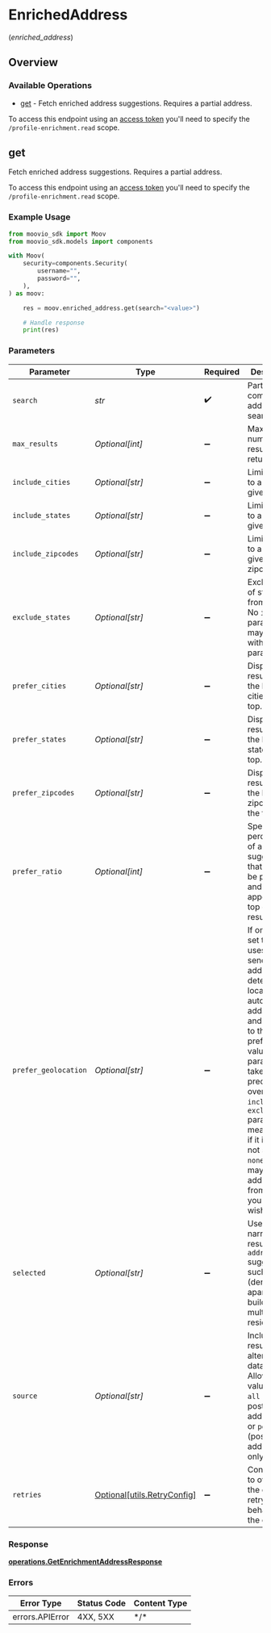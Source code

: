 # EnrichedAddress
(*enriched_address*)

## Overview

### Available Operations

* [get](#get) - Fetch enriched address suggestions. Requires a partial address. 
  
To access this endpoint using an [access token](https://docs.moov.io/api/authentication/access-tokens/) 
you'll need to specify the `/profile-enrichment.read` scope.

## get

Fetch enriched address suggestions. Requires a partial address. 
  
To access this endpoint using an [access token](https://docs.moov.io/api/authentication/access-tokens/) 
you'll need to specify the `/profile-enrichment.read` scope.

### Example Usage

```python
from moovio_sdk import Moov
from moovio_sdk.models import components

with Moov(
    security=components.Security(
        username="",
        password="",
    ),
) as moov:

    res = moov.enriched_address.get(search="<value>")

    # Handle response
    print(res)

```

### Parameters

| Parameter                                                                                                                                                                                                                                                                                                                                        | Type                                                                                                                                                                                                                                                                                                                                             | Required                                                                                                                                                                                                                                                                                                                                         | Description                                                                                                                                                                                                                                                                                                                                      |
| ------------------------------------------------------------------------------------------------------------------------------------------------------------------------------------------------------------------------------------------------------------------------------------------------------------------------------------------------ | ------------------------------------------------------------------------------------------------------------------------------------------------------------------------------------------------------------------------------------------------------------------------------------------------------------------------------------------------ | ------------------------------------------------------------------------------------------------------------------------------------------------------------------------------------------------------------------------------------------------------------------------------------------------------------------------------------------------ | ------------------------------------------------------------------------------------------------------------------------------------------------------------------------------------------------------------------------------------------------------------------------------------------------------------------------------------------------ |
| `search`                                                                                                                                                                                                                                                                                                                                         | *str*                                                                                                                                                                                                                                                                                                                                            | :heavy_check_mark:                                                                                                                                                                                                                                                                                                                               | Partial or complete address to search.                                                                                                                                                                                                                                                                                                           |
| `max_results`                                                                                                                                                                                                                                                                                                                                    | *Optional[int]*                                                                                                                                                                                                                                                                                                                                  | :heavy_minus_sign:                                                                                                                                                                                                                                                                                                                               | Maximum number of results to return.                                                                                                                                                                                                                                                                                                             |
| `include_cities`                                                                                                                                                                                                                                                                                                                                 | *Optional[str]*                                                                                                                                                                                                                                                                                                                                  | :heavy_minus_sign:                                                                                                                                                                                                                                                                                                                               | Limits results to a list of given cities.                                                                                                                                                                                                                                                                                                        |
| `include_states`                                                                                                                                                                                                                                                                                                                                 | *Optional[str]*                                                                                                                                                                                                                                                                                                                                  | :heavy_minus_sign:                                                                                                                                                                                                                                                                                                                               | Limits results to a list of given states.                                                                                                                                                                                                                                                                                                        |
| `include_zipcodes`                                                                                                                                                                                                                                                                                                                               | *Optional[str]*                                                                                                                                                                                                                                                                                                                                  | :heavy_minus_sign:                                                                                                                                                                                                                                                                                                                               | Limits results to a list of given zipcodes.                                                                                                                                                                                                                                                                                                      |
| `exclude_states`                                                                                                                                                                                                                                                                                                                                 | *Optional[str]*                                                                                                                                                                                                                                                                                                                                  | :heavy_minus_sign:                                                                                                                                                                                                                                                                                                                               | Exclude list of states from results. No `include` pararmeters may be used with this parameter.                                                                                                                                                                                                                                                   |
| `prefer_cities`                                                                                                                                                                                                                                                                                                                                  | *Optional[str]*                                                                                                                                                                                                                                                                                                                                  | :heavy_minus_sign:                                                                                                                                                                                                                                                                                                                               | Display results with the listed cities at the top.                                                                                                                                                                                                                                                                                               |
| `prefer_states`                                                                                                                                                                                                                                                                                                                                  | *Optional[str]*                                                                                                                                                                                                                                                                                                                                  | :heavy_minus_sign:                                                                                                                                                                                                                                                                                                                               | Display results with the listed states at the top.                                                                                                                                                                                                                                                                                               |
| `prefer_zipcodes`                                                                                                                                                                                                                                                                                                                                | *Optional[str]*                                                                                                                                                                                                                                                                                                                                  | :heavy_minus_sign:                                                                                                                                                                                                                                                                                                                               | Display results with the listed zipcodes at the top.                                                                                                                                                                                                                                                                                             |
| `prefer_ratio`                                                                                                                                                                                                                                                                                                                                   | *Optional[int]*                                                                                                                                                                                                                                                                                                                                  | :heavy_minus_sign:                                                                                                                                                                                                                                                                                                                               | Specifies the percentage of address suggestions that should be preferred and will appear at the top of the results.                                                                                                                                                                                                                              |
| `prefer_geolocation`                                                                                                                                                                                                                                                                                                                             | *Optional[str]*                                                                                                                                                                                                                                                                                                                                  | :heavy_minus_sign:                                                                                                                                                                                                                                                                                                                               |   If omitted or set to `city`, it uses the sender's IP address to determine location, then automatically adds the city and state <br/>  to the preferCities value. This parameter takes precedence over other `include` or `exclude` parameters meaning that if it is <br/>  not set to `none`, you may see addresses from areas you do not wish to see. |
| `selected`                                                                                                                                                                                                                                                                                                                                       | *Optional[str]*                                                                                                                                                                                                                                                                                                                                  | :heavy_minus_sign:                                                                                                                                                                                                                                                                                                                               | Useful for narrowing results with `addressLine2` suggestions such as `Apt` (denotes an apartment building with multiple residences).                                                                                                                                                                                                             |
| `source`                                                                                                                                                                                                                                                                                                                                         | *Optional[str]*                                                                                                                                                                                                                                                                                                                                  | :heavy_minus_sign:                                                                                                                                                                                                                                                                                                                               | Include results from alternate data sources. Allowed values are `all` (non-postal addresses), or `postal` (postal addresses only).                                                                                                                                                                                                               |
| `retries`                                                                                                                                                                                                                                                                                                                                        | [Optional[utils.RetryConfig]](../../models/utils/retryconfig.md)                                                                                                                                                                                                                                                                                 | :heavy_minus_sign:                                                                                                                                                                                                                                                                                                                               | Configuration to override the default retry behavior of the client.                                                                                                                                                                                                                                                                              |

### Response

**[operations.GetEnrichmentAddressResponse](../../models/operations/getenrichmentaddressresponse.md)**

### Errors

| Error Type      | Status Code     | Content Type    |
| --------------- | --------------- | --------------- |
| errors.APIError | 4XX, 5XX        | \*/\*           |